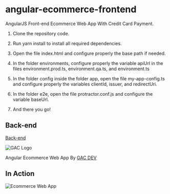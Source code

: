 # angular-ecommerce-frontend

AngularJS Front-end Ecommerce Web App With Credit Card Payment.

1. Clone the repository code.

2. Run yarn install to install all required dependencies.

3. Open the file index.html and configure properly the base path if needed.

4. In the folder environments, configure properly the variable apiUrl in the files environment.prod.ts, environment.qa.ts, and environment.ts

5. In the folder config inside the folder app, open the file my-app-config.ts and configure properly the variables clientId, issuer, and redirectUri.

6. In the folder e2e, open the file protractor.conf.js and configure the variable baseUrl.

7. And there you go!

## Back-end

[Back-end](https://github.com/affkoul/spring-boot-micro-services-backend)

![GAC Logo](https://geniusandcourage.com/favicon.ico)

Angular Ecommerce Web App By [GAC DEV](https://geniusandcourage.com)

## In Action

![Ecommerce Web App](https://hlwsdtech.com:8081/images/angularecommerce.png)
